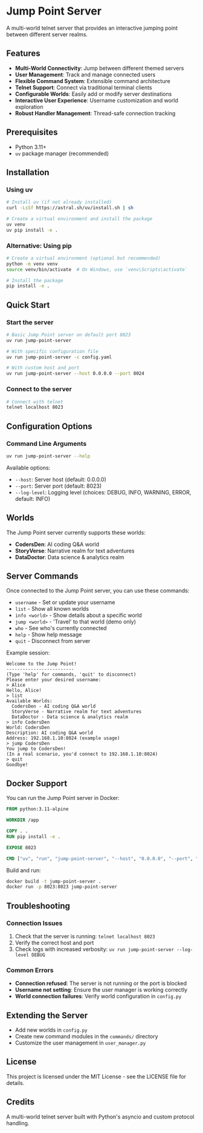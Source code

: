 # Jump Point Server

A multi-world telnet server that provides an interactive jumping point between different server realms.

## Features

- **Multi-World Connectivity**: Jump between different themed servers
- **User Management**: Track and manage connected users
- **Flexible Command System**: Extensible command architecture
- **Telnet Support**: Connect via traditional terminal clients
- **Configurable Worlds**: Easily add or modify server destinations
- **Interactive User Experience**: Username customization and world exploration
- **Robust Handler Management**: Thread-safe connection tracking

## Prerequisites

- Python 3.11+
- `uv` package manager (recommended)

## Installation

### Using uv

```bash
# Install uv (if not already installed)
curl -LsSf https://astral.sh/uv/install.sh | sh

# Create a virtual environment and install the package
uv venv
uv pip install -e .
```

### Alternative: Using pip

```bash
# Create a virtual environment (optional but recommended)
python -m venv venv
source venv/bin/activate  # On Windows, use `venv\Scripts\activate`

# Install the package
pip install -e .
```

## Quick Start

### Start the server

```bash
# Basic Jump Point server on default port 8023
uv run jump-point-server

# With specific configuration file
uv run jump-point-server -c config.yaml

# With custom host and port
uv run jump-point-server --host 0.0.0.0 --port 8024
```

### Connect to the server

```bash
# Connect with telnet
telnet localhost 8023
```

## Configuration Options

### Command Line Arguments

```bash
uv run jump-point-server --help
```

Available options:

- `--host`: Server host (default: 0.0.0.0)
- `--port`: Server port (default: 8023)
- `--log-level`: Logging level (choices: DEBUG, INFO, WARNING, ERROR, default: INFO)

## Worlds

The Jump Point server currently supports these worlds:

- **CodersDen**: AI coding Q&A world
- **StoryVerse**: Narrative realm for text adventures
- **DataDoctor**: Data science & analytics realm

## Server Commands

Once connected to the Jump Point server, you can use these commands:

- `username` - Set or update your username
- `list` - Show all known worlds
- `info <world>` - Show details about a specific world
- `jump <world>` - 'Travel' to that world (demo only)
- `who` - See who's currently connected
- `help` - Show help message
- `quit` - Disconnect from server

Example session:
```
Welcome to the Jump Point!
-------------------------
(Type 'help' for commands, 'quit' to disconnect)
Please enter your desired username:
> Alice
Hello, Alice!
> list
Available Worlds:
  CodersDen - AI coding Q&A world
  StoryVerse - Narrative realm for text adventures
  DataDoctor - Data science & analytics realm
> info CodersDen
World: CodersDen
Description: AI coding Q&A world
Address: 192.168.1.10:8024 (example usage)
> jump CodersDen
You jump to CodersDen!
(In a real scenario, you'd connect to 192.168.1.10:8024)
> quit
Goodbye!
```

## Docker Support

You can run the Jump Point server in Docker:

```dockerfile
FROM python:3.11-alpine

WORKDIR /app

COPY . .
RUN pip install -e .

EXPOSE 8023

CMD ["uv", "run", "jump-point-server", "--host", "0.0.0.0", "--port", "8023", "--log-level", "INFO"]
```

Build and run:

```bash
docker build -t jump-point-server .
docker run -p 8023:8023 jump-point-server
```

## Troubleshooting

### Connection Issues

1. Check that the server is running: `telnet localhost 8023`
2. Verify the correct host and port
3. Check logs with increased verbosity: `uv run jump-point-server --log-level DEBUG`

### Common Errors

- **Connection refused**: The server is not running or the port is blocked
- **Username not setting**: Ensure the user manager is working correctly
- **World connection failures**: Verify world configuration in `config.py`

## Extending the Server

- Add new worlds in `config.py`
- Create new command modules in the `commands/` directory
- Customize the user management in `user_manager.py`

## License

This project is licensed under the MIT License - see the LICENSE file for details.

## Credits

A multi-world telnet server built with Python's asyncio and custom protocol handling.